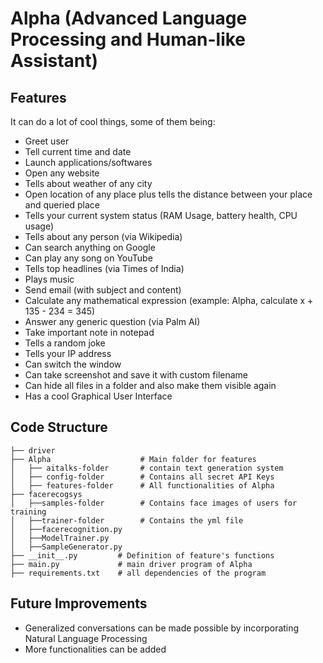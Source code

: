 # Alpha (Advanced Language Processing and Human-like Assistant)

## Features

It can do a lot of cool things, some of them being:

- Greet user
- Tell current time and date
- Launch applications/softwares 
- Open any website
- Tells about weather of any city
- Open location of any place plus tells the distance between your place and queried place
- Tells your current system status (RAM Usage, battery health, CPU usage)
- Tells about any person (via Wikipedia)
- Can search anything on Google 
- Can play any song on YouTube
- Tells top headlines (via Times of India)
- Plays music
- Send email (with subject and content)
- Calculate any mathematical expression (example: Alpha, calculate x + 135 - 234 = 345)
- Answer any generic question (via Palm AI)
- Take important note in notepad
- Tells a random joke
- Tells your IP address
- Can switch the window
- Can take screenshot and save it with custom filename
- Can hide all files in a folder and also make them visible again
- Has a cool Graphical User Interface

## Code Structure
    ├── driver
    ├── Alpha                    # Main folder for features 
    │   ├── aitalks-folder       # contain text generation system
    │   ├── config-folder        # Contains all secret API Keys
    │   ├── features-folder      # All functionalities of Alpha 
    ├── facerecogsys
    │   ├──samples-folder        # Contains face images of users for training
    │   ├──trainer-folder        # Contains the yml file 
    │   ├──facerecognition.py
    │   ├──ModelTrainer.py
    │   ├──SampleGenerator.py
    ├── __init__.py         # Definition of feature's functions
    ├── main.py             # main driver program of Alpha
    ├── requirements.txt    # all dependencies of the program

## Future Improvements
- Generalized conversations can be made possible by incorporating Natural Language Processing
- More functionalities can be added
